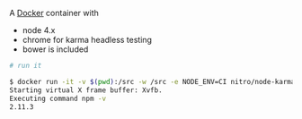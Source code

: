 A [Docker](https://www.docker.com/) container with

- node 4.x
- chrome for karma headless testing
- bower is included


```bash
# run it

$ docker run -it -v $(pwd):/src -w /src -e NODE_ENV=CI nitro/node-karma npm -v
Starting virtual X frame buffer: Xvfb.
Executing command npm -v
2.11.3
```
